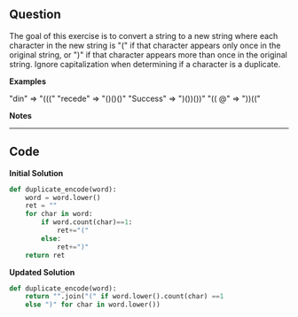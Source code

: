 
## Question

The goal of this exercise is to convert a string to a new string where each character in the new string is "(" if that character appears only once in the original string, or ")" if that character appears more than once in the original string. Ignore capitalization when determining if a character is a duplicate.

**Examples**

"din"      =>  "((("
"recede"   =>  "()()()"
"Success"  =>  ")())())"
"(( @"     =>  "))((" 

**Notes**

---

## Code
**Initial Solution**
```python
def duplicate_encode(word):
    word = word.lower()
    ret = ""
    for char in word:
        if word.count(char)==1:
            ret+="("
        else:
            ret+=")"
    return ret
```

**Updated Solution**
```python
def duplicate_encode(word):
    return "".join("(" if word.lower().count(char) ==1
    else ")" for char in word.lower())
    
```
